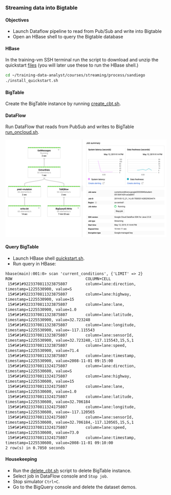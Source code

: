 ### Streaming data into Bigtable

#### Objectives
* Launch Dataflow pipeline to read from Pub/Sub and write into Bigtable
* Open an HBase shell to query the Bigtable database

#### HBase
In the training-vm SSH terminal run the script to download and unzip the quickstart [files]() (you will later use these to run the HBase shell.)
```bash
cd ~/training-data-analyst/courses/streaming/process/sandiego
./install_quickstart.sh
```

#### BigTable
Create the BigTable instance by running [create_cbt.sh](https://github.com/shawlu95/training-data-analyst/blob/master/courses/streaming/process/sandiego/create_cbt.sh).

#### DataFlow
Run DataFlow that reads from PubSub and writes to BigTable [run_oncloud.sh](https://github.com/shawlu95/training-data-analyst/blob/master/courses/streaming/process/sandiego/run_oncloud.sh).

![alt-text](figs/lab_4_dataflow.png)

#### Query BigTable
* Launch HBase shell [quickstart.sh](src/quickstart.sh).
* Run query in HBase:
```
hbase(main):001:0> scan 'current_conditions', {'LIMIT' => 2}
ROW                                COLUMN+CELL                                                                                       
 15#S#1#9223370811323875807        column=lane:direction, timestamp=1225530900, value=S                                              
 15#S#1#9223370811323875807        column=lane:highway, timestamp=1225530900, value=15                                               
 15#S#1#9223370811323875807        column=lane:lane, timestamp=1225530900, value=1.0                                                 
 15#S#1#9223370811323875807        column=lane:latitude, timestamp=1225530900, value=32.723248                                       
 15#S#1#9223370811323875807        column=lane:longitude, timestamp=1225530900, value=-117.115543                                    
 15#S#1#9223370811323875807        column=lane:sensorId, timestamp=1225530900, value=32.723248,-117.115543,15,S,1                    
 15#S#1#9223370811323875807        column=lane:speed, timestamp=1225530900, value=71.4                                               
 15#S#1#9223370811323875807        column=lane:timestamp, timestamp=1225530900, value=2008-11-01 09:15:00                            
 15#S#1#9223370811324175807        column=lane:direction, timestamp=1225530600, value=S                                              
 15#S#1#9223370811324175807        column=lane:highway, timestamp=1225530600, value=15                                               
 15#S#1#9223370811324175807        column=lane:lane, timestamp=1225530600, value=1.0                                                 
 15#S#1#9223370811324175807        column=lane:latitude, timestamp=1225530600, value=32.706184                                       
 15#S#1#9223370811324175807        column=lane:longitude, timestamp=1225530600, value=-117.120565                                    
 15#S#1#9223370811324175807        column=lane:sensorId, timestamp=1225530600, value=32.706184,-117.120565,15,S,1                    
 15#S#1#9223370811324175807        column=lane:speed, timestamp=1225530600, value=73.0                                               
 15#S#1#9223370811324175807        column=lane:timestamp, timestamp=1225530600, value=2008-11-01 09:10:00                            
2 row(s) in 0.7050 seconds
```

#### Housekeeping
* Run the [delete_cbt.sh]() script to delete BigTable instance.
* Select job in DataFlow console and `Stop job`.
* Stop simulator `Ctrl+C`.
* Go to the BigQuery console and delete the dataset demos.
